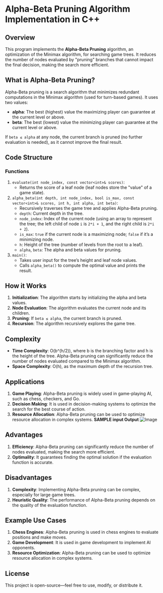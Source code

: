 # Alpha-Beta Pruning Algorithm Implementation in C++

## Overview

This program implements the **Alpha-Beta Pruning** algorithm, an optimization of the Minimax algorithm, for searching game trees. It reduces the number of nodes evaluated by "pruning" branches that cannot impact the final decision, making the search more efficient.

## What is Alpha-Beta Pruning?

Alpha-Beta pruning is a search algorithm that minimizes redundant computations in the Minimax algorithm (used for turn-based games). It uses two values:

*   **alpha**: The best (highest) value the maximizing player can guarantee at the current level or above.
*   **beta**: The best (lowest) value the minimizing player can guarantee at the current level or above.

If `beta ≤ alpha` at any node, the current branch is pruned (no further evaluation is needed), as it cannot improve the final result.

## Code Structure

### Functions

1.  `evaluate(int node_index, const vector<int>& scores)`:
    *   Returns the score of a leaf node (leaf nodes store the "value" of a game state).
2.  `alpha_beta(int depth, int node_index, bool is_max, const vector<int>& scores, int h, int alpha, int beta)`:
    *   Recursively traverses the game tree and applies Alpha-Beta pruning.
    *   `depth`: Current depth in the tree.
    *   `node_index`: Index of the current node (using an array to represent the tree; the left child of node `i` is `2*i + 1`, and the right child is `2*i + 2`).
    *   `is_max`: `true` if the current node is a maximizing node; `false` if it’s a minimizing node.
    *   `h`: Height of the tree (number of levels from the root to a leaf).
    *   `alpha`, `beta`: The alpha and beta values for pruning.
3.  `main()`:
    *   Takes user input for the tree’s height and leaf node values.
    *   Calls `alpha_beta()` to compute the optimal value and prints the result.

## How it Works

1.  **Initialization**: The algorithm starts by initializing the alpha and beta values.
2.  **Node Evaluation**: The algorithm evaluates the current node and its children.
3.  **Pruning**: If `beta ≤ alpha`, the current branch is pruned.
4.  **Recursion**: The algorithm recursively explores the game tree.

## Complexity

*   **Time Complexity**: O(b^(h/2)), where b is the branching factor and h is the height of the tree. Alpha-Beta pruning can significantly reduce the number of nodes evaluated compared to the Minimax algorithm.
*   **Space Complexity**: O(h), as the maximum depth of the recursion tree.

## Applications

1.  **Game Playing**: Alpha-Beta pruning is widely used in game-playing AI, such as chess, checkers, and Go.
2.  **Decision Making**: It is used in decision-making systems to optimize the search for the best course of action.
3.  **Resource Allocation**: Alpha-Beta pruning can be used to optimize resource allocation in complex systems.
**SAMPLE input Output**
![Image](https://github.com/user-attachments/assets/d952fd79-6c9e-4393-9cb7-59b6db764c37)

## Advantages

1.  **Efficiency**: Alpha-Beta pruning can significantly reduce the number of nodes evaluated, making the search more efficient.
2.  **Optimality**: It guarantees finding the optimal solution if the evaluation function is accurate.

## Disadvantages

1.  **Complexity**: Implementing Alpha-Beta pruning can be complex, especially for large game trees.
2.  **Heuristic Quality**: The performance of Alpha-Beta pruning depends on the quality of the evaluation function.

## Example Use Cases

1.  **Chess Engines**: Alpha-Beta pruning is used in chess engines to evaluate positions and make moves.
2.  **Game Development**: It is used in game development to implement AI opponents.
3.  **Resource Optimization**: Alpha-Beta pruning can be used to optimize resource allocation in complex systems.

## License

This project is open-source—feel free to use, modify, or distribute it.

